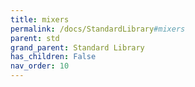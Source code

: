 ```yaml
---
title: mixers
permalink: /docs/StandardLibrary#mixers
parent: std
grand_parent: Standard Library
has_children: False
nav_order: 10
---
```

